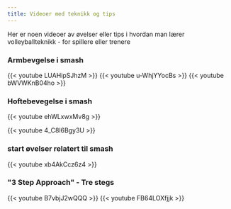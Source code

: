 ```yaml
---
title: Videoer med teknikk og tips
---
```


Her er noen videoer av øvelser eller tips i hvordan man lærer volleyballteknikk - for spillere eller trenere


### Armbevgelse i smash
{{< youtube LUAHipSJhzM >}}
{{< youtube u-WhjYYocBs >}}
{{< youtube bWVWKnB04ho >}}

### Hoftebevegelse i smash 

{{< youtube ehWLxwxMv8g >}}

{{< youtube 4_C8l6Bgy3U >}}

### start øvelser relatert til smash 
{{< youtube xb4AkCcz6z4 >}}


### "3 Step Approach" - Tre stegs 

{{< youtube B7vbjJ2wQQQ >}}
{{< youtube FB64LOXfjjk >}}
